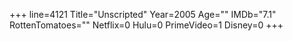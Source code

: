 +++
line=4121
Title="Unscripted"
Year=2005
Age=""
IMDb="7.1"
RottenTomatoes=""
Netflix=0
Hulu=0
PrimeVideo=1
Disney=0
+++

